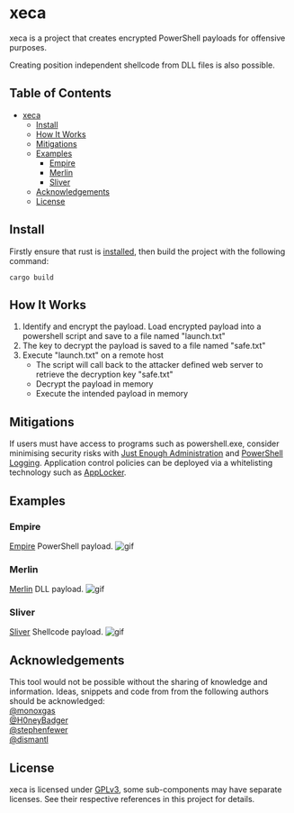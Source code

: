# xeca
xeca is a project that creates encrypted PowerShell payloads for offensive purposes.

Creating position independent shellcode from DLL files is also possible.

## Table of Contents
- [xeca](#xeca)
  * [Install](#install)
  * [How It Works](#how-it-works)
  * [Mitigations](#mitigations)
  * [Examples](#examples)
    + [Empire](#empire)
    + [Merlin](#merlin)
    + [Sliver](#sliver)
  * [Acknowledgements](#acknowledgements)
  * [License](#license)

## Install
Firstly ensure that rust is [installed](https://www.rust-lang.org/tools/install), then build the project with the following command:
```
cargo build
```

## How It Works
1. Identify and encrypt the payload. Load encrypted payload into a powershell script and save to a file named "launch.txt"
3. The key to decrypt the payload is saved to a file named "safe.txt"
3. Execute "launch.txt" on a remote host
   - The script will call back to the attacker defined web server to retrieve the decryption key "safe.txt"
   - Decrypt the payload in memory
   - Execute the intended payload in memory

## Mitigations
If users must have access to programs such as powershell.exe, consider minimising security risks with [Just Enough Administration](https://docs.microsoft.com/en-us/powershell/scripting/learn/remoting/jea/overview?view=powershell-7) and [PowerShell Logging](https://docs.microsoft.com/en-us/powershell/scripting/windows-powershell/wmf/whats-new/script-logging?view=powershell-7). Application control policies can be deployed via a whitelisting technology such as [AppLocker](https://docs.microsoft.com/en-us/windows/security/threat-protection/windows-defender-application-control/applocker/applocker-overview).

## Examples
### Empire
[Empire](https://github.com/bc-security/empire) PowerShell payload.
![gif](https://github.com/postrequest/storage/blob/master/xeca/empire.gif?raw=true)

### Merlin
[Merlin](https://github.com/Ne0nd0g/merlin) DLL payload.
![gif](https://github.com/postrequest/storage/blob/master/xeca/merlin.gif?raw=true)

### Sliver
[Sliver](https://github.com/BishopFox/sliver) Shellcode payload.
![gif](https://github.com/postrequest/storage/blob/master/xeca/sliver.gif?raw=true)

## Acknowledgements
This tool would not be possible without the sharing of knowledge and information. Ideas, snippets and code from from the following authors should be acknowledged:  
[@monoxgas](https://github.com/monoxgas)  
[@H0neyBadger](https://github.com/H0neyBadger)  
[@stephenfewer](https://github.com/stephenfewer)  
[@dismantl](https://github.com/dismantl)  

## License
xeca is licensed under [GPLv3](https://www.gnu.org/licenses/gpl-3.0.en.html), some sub-components may have separate licenses. See their respective references in this project for details.
